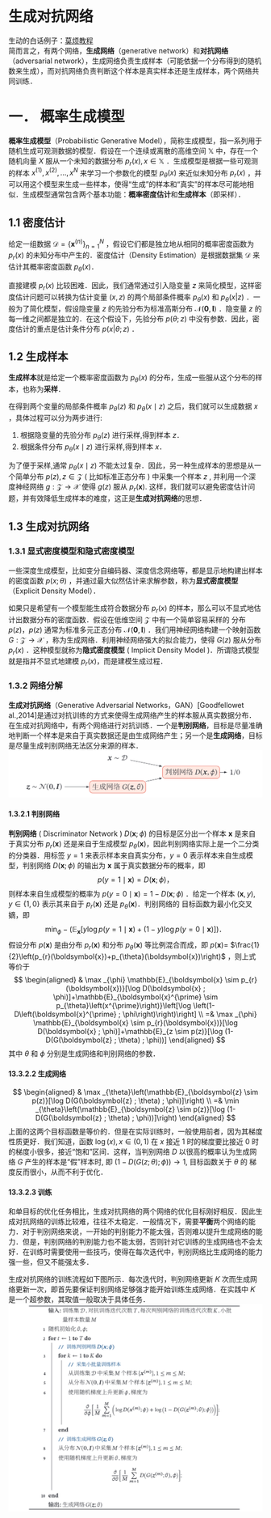 # 生成对抗网络

生动的白话例子：[莫烦教程](https://mofanpy.com/tutorials/machine-learning/torch/intro-GAN/)  
简而言之，有两个网络，**生成网络**（generative network）和**对抗网络**（adversarial network），生成网络负责生成样本（可能依据一个分布得到的随机数来生成），而对抗网络负责判断这个样本是真实样本还是生成样本，两个网络共同训练．  

# 一． 概率生成模型

**概率生成模型**（Probabilistic Generative Model），简称生成模型，指一系列用于随机生成可观测数据的模型．假设在一个连续或离散的高维空间 $\mathbb{X}$ 中，存在一个随机向量 $X$ 服从一个未知的数据分布 $p_r(x) , x\in \mathbb{X}$ ．生成模型是根据一些可观测的样本 $x^{(1)},x^{(2)},...,x^{N}$ 来学习一个参数化的模型 $p_{\theta}(x)$ 来近似未知分布 $p_r(x)$ ，并可以用这个模型来生成一些样本，使得“生成”的样本和“真实”的样本尽可能地相似．生成模型通常包含两个基本功能：**概率密度估计**和**生成样本**（即采样）．  

## 1.1 密度估计

给定一组数据 $\mathcal{D}=\left\{\boldsymbol{x}^{(n)}\right\}_{n=1}^{N}$ ，假设它们都是独立地从相同的概率密度函数为 $p_r(x)$ 的未知分布中产生的．密度估计（Density Estimation）是根据数据集 $\mathcal{D}$ 来估计其概率密度函数 $p_{\theta}(x)$．  

直接建模 $p_r(x)$ 比较困难．因此，我们通常通过引入隐变量 $z$ 来简化模型，这样密度估计问题可以转换为估计变量 $(x,z)$ 的两个局部条件概率 $p_{\theta}(x)$ 和 $p_{\theta}(x|z)$ ．一般为了简化模型，假设隐变量 $z$ 的先验分布为标准高斯分布 $\mathcal{N}(\mathbf{0}, \boldsymbol{I})$ ．隐变量 $z$ 的每一维之间都是独立的．在这个假设下，先验分布 $p(\theta ;z)$ 中没有参数．因此，密度估计的重点是估计条件分布 $p(x|\theta ;z)$ ．

## 1.2 生成样本  

**生成样本**就是给定一个概率密度函数为 $p_{\theta}(x)$ 的分布，生成一些服从这个分布的样本，也称为**采样**．  

在得到两个变量的局部条件概率 $p_{\theta}(z)$ 和 $p_{\theta}(x \mid z)$ 之后，我们就可以生成数据 $x$ ，具体过程可以分为两步进行:  
1. 根据隐变量的先验分布 $p_{\theta}(z)$ 进行采样,得到样本 $z$．
2. 根据条件分布 $p_{\theta}(x \mid z)$ 进行采样,得到样本 $x$．  

为了便于采样,通常 $p_{\theta}(x \mid z)$ 不能太过复杂．因此，另一种生成样本的思想是从一个简单分布 $p(z), z \in \mathcal{Z}$ ( 比如标准正态分布 ) 中采集一个样本 $z$ , 并利用一个深度神经网络 $g: \mathcal{Z} \rightarrow \mathcal{X}$ 使得 $g(z)$ 服从 $p_{r}(\boldsymbol{x}) .$ 这样，我们就可以避免密度估计问题，并有效降低生成样本的难度，这正是**生成对抗网络**的思想．  

## 1.3 生成对抗网络 

### 1.3.1 显式密度模型和隐式密度模型  

一些深度生成模型，比如变分自编码器、深度信念网络等，都是显示地构建出样本的密度函数 $p(x;\theta)$ ，并通过最大似然估计来求解参数，称为**显式密度模型**（Explicit Density Model）．  

如果只是希望有一个模型能生成符合数据分布 $p_{r}(x)$ 的样本，那么可以不显式地估计出数据分布的密度函数．假设在低维空间 $\mathcal{Z}$ 中有一个简单容易采样的 分布 $p(z)，p(z)$ 通常为标准多元正态分布 $\mathcal{N}(\mathbf{0}, \boldsymbol{I})$ ．我们用神经网络构建一个映射函数 $G: \mathcal{Z} \rightarrow \mathcal{X}$ ，称为生成网络．利用神经网络强大的拟合能力，使得 $G(z)$ 服从分布 $p_{r}(x)$ ．这种模型就称为**隐式密度模型** ( Implicit Density Model )．所谓隐式模型就是指并不显式地建模 $p_{r}(x)$，而是建模生成过程．  

### 1.3.2 网络分解  

**生成对抗网络**（Generative Adversarial Networks，GAN）[Goodfellowet al.,2014]是通过对抗训练的方式来使得生成网络产生的样本服从真实数据分布．在生成对抗网络中，有两个网络进行对抗训练．一个是**判别网络**，目标是尽量准确地判断一个样本是来自于真实数据还是由生成网络产生；另一个是**生成网络**，目标是尽量生成判别网络无法区分来源的样本．  
![](img/3.PNG)

#### 1.3.2.1 判别网络  

**判别网络** ( Discriminator Network ) $D(\boldsymbol{x} ; \phi)$ 的目标是区分出一个样本 $\boldsymbol{x}$ 是来自于真实分布 $p_{r}(\boldsymbol{x})$ 还是来自于生成模型 $p_{\theta}(\boldsymbol{x})$，因此判别网络实际上是一个二分类的分类器．用标签 $y=1$ 来表示样本来自真实分布，$y=0$ 表示样本来自生成模型，判别网络 $D(\boldsymbol{x} ; \phi)$ 的输出为 $\boldsymbol{x}$ 属于真实数据分布的概率，即
$$
p(y=1 \mid \boldsymbol{x})=D(\boldsymbol{x} ; \phi)，
$$
则样本来自生成模型的概率为 $p(y=0 \mid \boldsymbol{x})=1-D(\boldsymbol{x} ; \phi)$
．给定一个样本 $(\boldsymbol{x}, y), y\in\{1,0\}$ 表示其来自于 $p_{r}(\boldsymbol{x})$ 还是 $p_{\theta}(\boldsymbol{x})$．判别网络的
目标函数为最小化交叉嫡，即
$$
\min _{\phi}-\left(\mathbb{E}_{\boldsymbol{x}}[y \log p(y=1 \mid \boldsymbol{x})+(1-y) \log p(y=0 \mid \boldsymbol{x})]\right)．
$$
假设分布 $p(\boldsymbol{x})$ 是由分布 $p_{r}(\boldsymbol{x})$ 和分布 $p_{\theta}(\boldsymbol{x})$ 等比例混合而成，即 $p(\boldsymbol{x})=$
$\frac{1}{2}\left(p_{r}(\boldsymbol{x})+p_{\theta}(\boldsymbol{x})\right)$ ，则上式等价于
$$
\begin{aligned}
& \max _{\phi} \mathbb{E}_{\boldsymbol{x} \sim p_{r}(\boldsymbol{x})}[\log D(\boldsymbol{x} ; \phi)]+\mathbb{E}_{\boldsymbol{x}^{\prime} \sim p_{\theta}\left(x^{\prime}\right)}\left[\log \left(1-D\left(\boldsymbol{x}^{\prime} ; \phi\right)\right)\right] \\
=& \max _{\phi} \mathbb{E}_{\boldsymbol{x} \sim p_{r}(\boldsymbol{x})}[\log D(\boldsymbol{x} ; \phi)]+\mathbb{E}_{z \sim p(z)}[\log (1-D(G(\boldsymbol{z} ; \theta) ; \phi))]
\end{aligned}
$$
其中 $\theta$ 和 $\phi$ 分别是生成网络和判别网络的参数．  

#### 13.3.2.2 生成网络

$$
\begin{aligned}
& \max _{\theta}\left(\mathbb{E}_{\boldsymbol{z} \sim p(z)}[\log D(G(\boldsymbol{z} ; \theta) ; \phi)]\right) \\
=& \min _{\theta}\left(\mathbb{E}_{\boldsymbol{z} \sim p(z)}[\log (1-D(G(\boldsymbol{z} ; \theta) ; \phi))]\right)
\end{aligned}
$$
上面的这两个目标函数是等价的．但是在实际训练时，一般使用前者，因为其梯度性质更好．我们知道，函数 $\log (x), x \in(0,1)$ 在 $x$ 接近 $1$ 时的梯度要比接近 $0$ 时的梯度小很多，接近“饱和”区间．这样，当判别网络 $D$ 以很高的概率认为生成网络 $G$ 产生的样本是“假”样本时, 即 $(1-D(G(z ; \theta) ; \phi)) \rightarrow 1$, 目标函数关于 $\theta$ 的 梯度反而很小，从而不利于优化．  

#### 13.3.2.3 训练

和单目标的优化任务相比，生成对抗网络的两个网络的优化目标刚好相反．因此生成对抗网络的训练比较难，往往不太稳定．一般情况下，需要**平衡**两个网络的能力．对于判别网络来说，一开始的判别能力不能太强，否则难以提升生成网络的能力．但是，判别网络的判别能力也不能太弱，否则针对它训练的生成网络也不会太好．在训练时需要使用一些技巧，使得在每次迭代中，判别网络比生成网络的能力强一些，但又不能强太多．

生成对抗网络的训练流程如下图所示．每次迭代时，判别网络更新 𝐾 次而生成网络更新一次，即首先要保证判别网络足够强才能开始训练生成网络．在实践中 𝐾 是一个超参数，其取值一般取决于具体任务．  
![](img/4.PNG)